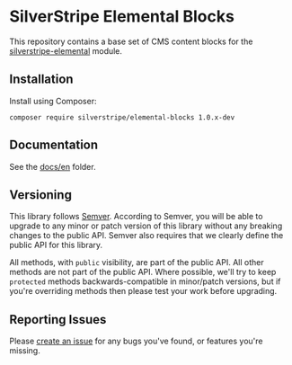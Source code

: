 # SilverStripe Elemental Blocks

This repository contains a base set of CMS content blocks for the [silverstripe-elemental](https://github.com/dnadesign/silverstripe-elemental.git) module.

## Installation

Install using Composer:

```
composer require silverstripe/elemental-blocks 1.0.x-dev
```

## Documentation

See the [docs/en](docs/en) folder.

## Versioning

This library follows [Semver](http://semver.org). According to Semver, you will be able to upgrade to any minor or patch version of this library without any breaking changes to the public API. Semver also requires that we clearly define the public API for this library.

All methods, with `public` visibility, are part of the public API. All other methods are not part of the public API. Where possible, we'll try to keep `protected` methods backwards-compatible in minor/patch versions, but if you're overriding methods then please test your work before upgrading.

## Reporting Issues

Please [create an issue](http://github.com/silverstripe/silverstripe-elemental-blocks/issues) for any bugs you've found, or features you're missing.
